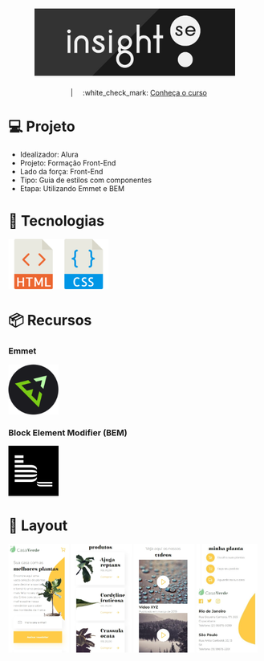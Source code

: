 <h1 align="center">
    <img src="./files/logo.jpg" alt="" width="400">
</h1>

<p align="center">
  <!--:white_check_mark: <a href="https://andreadcsousa.github.io/alura_webpage_emmet/" target="_blank">Veja a página</a>-->
    &nbsp;&nbsp;&nbsp; | &nbsp;&nbsp;&nbsp;
  :white_check_mark: <a href="https://www.alura.com.br/curso-online-guia-estilos-paginas-componentes" target="_blank">Conheça o curso</a>
</p>

# :computer: Projeto
 
- Idealizador: Alura
- Projeto: Formação Front-End
- Lado da força: Front-End
- Tipo: Guia de estilos com componentes
- Etapa: Utilizando Emmet e BEM

# :rocket: Tecnologias

<img src="./files/html.svg" width="100"><img src="./files/css.svg" width="100">

# :package: Recursos

### Emmet
<img src="./files/emmet.svg" alt="logo do emmet" width="100">

### Block Element Modifier (BEM)
<img src="./files/bem.png" alt="logo do bem" width="100">

# :art: Layout

<img src="./files/home.jpg" alt="" width="24%"> <img src="./files/plantas.jpg" alt="" width="24%"> <img src="./files/videos.jpg" alt="" width="24%"> <img src="./files/infos.png" alt="" width="24%">
